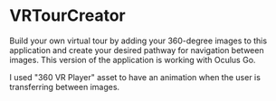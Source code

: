 # VRTourCreator

Build your own virtual tour by adding your 360-degree images to this application and create your desired pathway for navigation between images. This version of the application is working with Oculus Go. 

I used "360 VR Player" asset to have an animation when the user is transferring between images.
